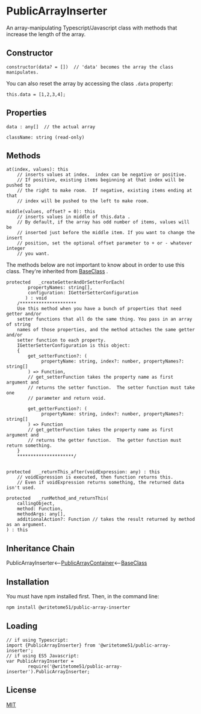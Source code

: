 # PublicArrayInserter

An array-manipulating Typescript/Javascript class with methods that   
increase the length of the array.

## Constructor
```
constructor(data? = [])  // 'data' becomes the array the class manipulates.
```

You can also reset the array by accessing the class `.data` property:
```
this.data = [1,2,3,4];
```

## Properties
```
data : any[]  // the actual array

className: string (read-only)
```

## Methods
``` 
at(index, values): this 
    // inserts values at index.  index can be negative or positive.
    // If positive, existing items beginning at that index will be pushed to 
    // the right to make room.  If negative, existing items ending at that 
    // index will be pushed to the left to make room.
    
middle(values, offset? = 0): this
    // inserts values in middle of this.data .
    // By default, if the array has odd number of items, values will be 
    // inserted just before the middle item. If you want to change the insert 
    // position, set the optional offset parameter to + or - whatever integer 
    // you want.
```
The methods below are not important to know about in order to use this  
class.  They're inherited from [BaseClass](https://github.com/writetome51/typescript-base-class#baseclass) .
```
protected   _createGetterAndOrSetterForEach(
		propertyNames: string[],
		configuration: IGetterSetterConfiguration
	   ) : void
    /*********************
    Use this method when you have a bunch of properties that need getter and/or 
    setter functions that all do the same thing. You pass in an array of string 
    names of those properties, and the method attaches the same getter and/or 
    setter function to each property.
    IGetterSetterConfiguration is this object:
    {
        get_setterFunction?: (
             propertyName: string, index?: number, propertyNames?: string[]
        ) => Function,
	    // get_setterFunction takes the property name as first argument and 
	    // returns the setter function.  The setter function must take one 
	    // parameter and return void.
	    
        get_getterFunction?: (
             propertyName: string, index?: number, propertyNames?: string[]
        ) => Function
	    // get_getterFunction takes the property name as first argument and 
	    // returns the getter function.  The getter function must return something.
    }
    *********************/ 
	   
	   
protected   _returnThis_after(voidExpression: any) : this
    // voidExpression is executed, then function returns this.
    // Even if voidExpression returns something, the returned data isn't used.

protected   _runMethod_and_returnThis(
    callingObject, 
    method: Function, 
    methodArgs: any[], 
    additionalAction?: Function // takes the result returned by method as an argument.
) : this
```

## Inheritance Chain

PublicArrayInserter<--[PublicArrayContainer](https://github.com/writetome51/public-array-container#publicarraycontainer)<--[BaseClass](https://github.com/writetome51/typescript-base-class#baseclass)

## Installation

You must have npm installed first.  Then, in the command line:

```bash
npm install @writetome51/public-array-inserter
```

## Loading

    // if using Typescript:
    import {PublicArrayInserter} from '@writetome51/public-array-inserter';
    // if using ES5 Javascript:
    var PublicArrayInserter = 
            require('@writetome51/public-array-inserter').PublicArrayInserter;


## License
[MIT](https://choosealicense.com/licenses/mit/)